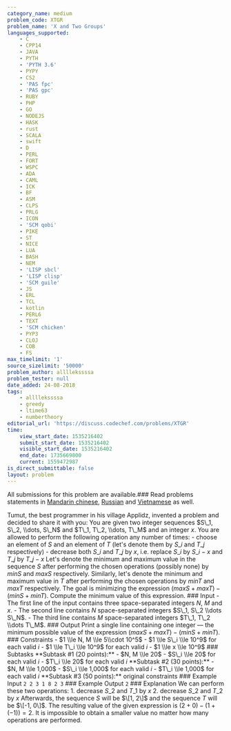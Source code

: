 ```yaml
---
category_name: medium
problem_code: XTGR
problem_name: 'X and Two Groups'
languages_supported:
    - C
    - CPP14
    - JAVA
    - PYTH
    - 'PYTH 3.6'
    - PYPY
    - CS2
    - 'PAS fpc'
    - 'PAS gpc'
    - RUBY
    - PHP
    - GO
    - NODEJS
    - HASK
    - rust
    - SCALA
    - swift
    - D
    - PERL
    - FORT
    - WSPC
    - ADA
    - CAML
    - ICK
    - BF
    - ASM
    - CLPS
    - PRLG
    - ICON
    - 'SCM qobi'
    - PIKE
    - ST
    - NICE
    - LUA
    - BASH
    - NEM
    - 'LISP sbcl'
    - 'LISP clisp'
    - 'SCM guile'
    - JS
    - ERL
    - TCL
    - kotlin
    - PERL6
    - TEXT
    - 'SCM chicken'
    - PYP3
    - CLOJ
    - COB
    - FS
max_timelimit: '1'
source_sizelimit: '50000'
problem_author: allllekssssa
problem_tester: null
date_added: 24-08-2018
tags:
    - allllekssssa
    - greedy
    - ltime63
    - numbertheory
editorial_url: 'https://discuss.codechef.com/problems/XTGR'
time:
    view_start_date: 1535216402
    submit_start_date: 1535216402
    visible_start_date: 1535216402
    end_date: 1735669800
    current: 1559472987
is_direct_submittable: false
layout: problem
---
```

All submissions for this problem are available.### Read problems statements in [Mandarin chinese](http://www.codechef.com/download/translated/LTIME63/mandarin/XTGR.pdf), [Russian](http://www.codechef.com/download/translated/LTIME63/russian/XTGR.pdf) and [Vietnamese](http://www.codechef.com/download/translated/LTIME63/vietnamese/XTGR.pdf) as well.

Tumut, the best programmer in his village Applidz, invented a problem and decided to share it with you: You are given two integer sequences $S\_1, S\_2, \\dots, S\_N$ and $T\_1, T\_2, \\dots, T\_M$ and an integer $x$. You are allowed to perform the following operation any number of times: - choose an element of $S$ and an element of $T$ (let's denote them by $S\_i$ and $T\_j$ respectively) - decrease both $S\_i$ and $T\_j$ by $x$, i.e. replace $S\_i$ by $S\_i-x$ and $T\_j$ by $T\_j-x$ Let's denote the minimum and maximum value in the sequence $S$ after performing the chosen operations (possibly none) by $minS$ and $maxS$ respectively. Similarly, let's denote the minimum and maximum value in $T$ after performing the chosen operations by $minT$ and $maxT$ respectively. The goal is minimizing the expression $(maxS+maxT) - (minS+minT)$. Compute the minimum value of this expression. ### Input - The first line of the input contains three space-separated integers $N$, $M$ and $x$. - The second line contains $N$ space-separated integers $S\_1, S\_2 \\dots S\_N$. - The third line contains $M$ space-separated integers $T\_1, T\_2 \\dots T\_M$. ### Output Print a single line containing one integer — the minimum possible value of the expression $(maxS+maxT) - (minS+minT)$. ### Constraints - $1 \\le N, M \\le 5\\cdot 10^5$ - $1 \\le S\_i \\le 10^9$ for each valid $i$ - $1 \\le T\_i \\le 10^9$ for each valid $i$ - $1 \\le x \\le 10^9$ ### Subtasks \*\*Subtask #1 (20 points):\*\* - $N, M \\le 20$ - $S\_i \\le 20$ for each valid $i$ - $T\_i \\le 20$ for each valid $i$ \*\*Subtask #2 (30 points):\*\* - $N, M \\le 1,000$ - $S\_i \\le 1,000$ for each valid $i$ - $T\_i \\le 1,000$ for each valid $i$ \*\*Subtask #3 (50 points):\*\* original constraints ### Example Input ``` 2 2 3 1 8 2 3 ``` ### Example Output ``` 2 ``` ### Explanation We can perform these two operations: 1. decrease $S\_2$ and $T\_1$ by $x$ 2. decrease $S\_2$ and $T\_2$ by $x$ Afterwards, the sequence $S$ will be $\[1, 2\]$ and the sequence $T$ will be $\[-1, 0\]$. The resulting value of the given expression is $(2+0)-(1+(-1)) = 2$. It is impossible to obtain a smaller value no matter how many operations are performed.
